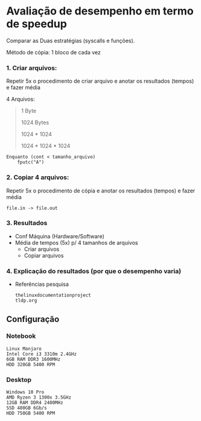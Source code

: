 # Avaliação de desempenho em termo de speedup

Comparar as Duas estratégias (syscalls e funções).

Método de cópia: 1 bloco de cada vez

### 1. Criar arquivos:

Repetir 5x o procedimento de criar arquivo e anotar os resultados (tempos) e fazer média

4 Arquivos:

 >   1 Byte
 >
 >   1024 Bytes
 >
 >   1024 * 1024
 >
 >   1024 * 1024  * 1024

    Enquanto (cont < tamanho_arquivo)
        fputc("A")

### 2. Copiar 4 arquivos:

Repetir 5x o procedimento de cópia e anotar os resultados (tempos) e fazer média
    
    file.in -> file.out

### 3. Resultados
- Conf Máquina (Hardware/Software)
- Média de tempos (5x) p/ 4 tamanhos de arquivos
    - Criar arquivos
    - Copiar arquivos
 
 ### 4. Explicação do resultados (por que o desempenho varia)
 - Referências pesquisa

       thelinuxdocumentationproject
       tldp.org
 
## Configuração
### Notebook 
    Linux Manjaro
    Intel Core i3 3310m 2.4GHz
    6GB RAM DDR3 1600MHz
    HDD 320GB 5400 RPM


### Desktop
    Windows 10 Pro
    AMD Ryzen 3 1300x 3.5GHz
    12GB RAM DDR4 2400MHz
    SSD 480GB 6Gb/s
    HDD 750GB 5400 RPM


